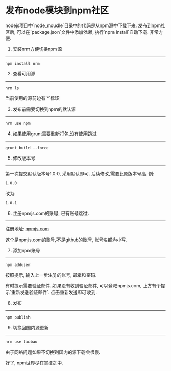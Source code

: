发布node模块到npm社区
===

<div class="jumbotron">
<p>nodejs项目中`node_moudle`目录中的代码是从npm源中下载下来. 发布到npm社区后, 可以在`package.json`文件中添加依赖, 执行`npm install`自动下载. 非常方便.</p>  
</div>

1. 安装nrm方便切换npm源
---	
	npm install nrm
	
2. 查看可用源
---
	nrm ls 
	
<div class="bs-callout bs-callout-success">
	<p>当前使用的源前边有`*`标识</p>	
</div>

3. 发布前需要切换到npm的默认源
---
	nrm use npm
	
4. 如果使用grunt需要重新打包,没有使用跳过
---
	grunt build --force
	
5. 修改版本号
---
第一次提交默认版本号1.0.0, 采用默认即可. 后续修改,需要比原版本号高.
例:

	1.0.0
改为:

	1.0.1
	
6. 注册npmjs.com的账号, 已有账号跳过.
---
注册地址: [npmjs.com](http://npmjs.com)   

<div class="bs-callout bs-callout-warning">
	<p>这个是npmjs.com的账号,不是github的账号, 账号名都为小写.</p>	
</div>
	
7. 添加npm账号
---

	npm adduser
	
按照提示, 输入上一步注册的账号, 邮箱和密码. 

<div class="bs-callout bs-callout-warning">
	<p>有时提示需要验证邮件. 如果没有收到验证邮件, 可以登陆npmjs.com, 上方有个提示`重新发送验证邮件`. 点击重新发送即可收到.
	</p>
</div>

8. 发布
---

	npm publish
	
9. 切换回国内源更新
---

	nrm use taobao

<div class="bs-callout bs-callout-warning">
	<p>由于网络问题如果不切换到国内的源下载会很慢.
	</p>
</div>

好了, npm世界尽在掌控之中.